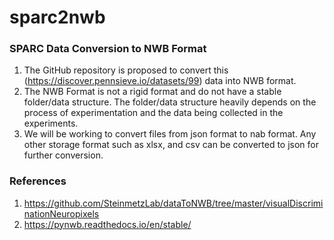 # sparc2nwb

### SPARC Data Conversion to NWB Format
1. The GitHub repository is proposed to convert this (https://discover.pennsieve.io/datasets/99) data into NWB format.
2. The NWB Format is not a rigid format and do not have a stable folder/data structure. The folder/data structure heavily depends on the process of experimentation and the data being collected in the experiments.
3. We will be working to convert files from json format to nab format. Any other storage format such as xlsx, and csv can be converted to json for further conversion.

### References
1. https://github.com/SteinmetzLab/dataToNWB/tree/master/visualDiscriminationNeuropixels
2. https://pynwb.readthedocs.io/en/stable/
